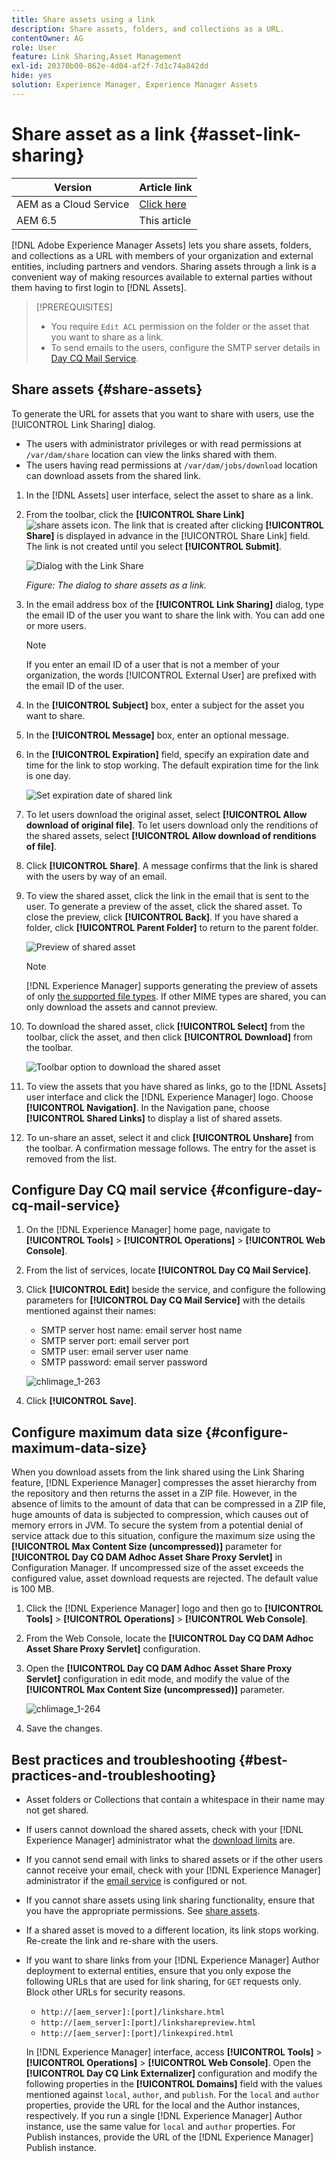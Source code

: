 ```yaml
---
title: Share assets using a link
description: Share assets, folders, and collections as a URL.
contentOwner: AG
role: User
feature: Link Sharing,Asset Management
exl-id: 20370b00-862e-4d04-af2f-7d1c74a842dd
hide: yes
solution: Experience Manager, Experience Manager Assets
---
```

# Share asset as a link {#asset-link-sharing}

| Version | Article link |
| -------- | ---------------------------- |
| AEM as a Cloud Service  |    [Click here](https://experienceleague.adobe.com/docs/experience-manager-cloud-service/content/assets/manage/share-assets.html?lang=en)                  |
| AEM 6.5     | This article         |

[!DNL Adobe Experience Manager Assets] lets you share assets, folders, and collections as a URL with members of your organization and external entities, including partners and vendors. Sharing assets through a link is a convenient way of making resources available to external parties without them having to first login to [!DNL Assets].

>[!PREREQUISITES]
>
>* You require `Edit ACL` permission on the folder or the asset that you want to share as a link.
>* To send emails to the users, configure the SMTP server details in [Day CQ Mail Service](#configmailservice).

## Share assets {#share-assets}

To generate the URL for assets that you want to share with users, use the [!UICONTROL Link Sharing] dialog. 

* The users with administrator privileges or with read permissions at `/var/dam/share` location can view the links shared with them. 
* The users having read permissions at `/var/dam/jobs/download` location can download assets from the shared link.

1. In the [!DNL Assets] user interface, select the asset to share as a link.

1. From the toolbar, click the **[!UICONTROL Share Link]** ![share assets icon](assets/do-not-localize/assets_share.png). The link that is created after clicking **[!UICONTROL Share]** is displayed in advance in the [!UICONTROL Share Link] field. The link is not created until you select **[!UICONTROL Submit]**.

   ![Dialog with the Link Share](assets/share-assets-as-link.png)

   *Figure: The dialog to share assets as a link.*

1. In the email address box of the **[!UICONTROL Link Sharing]** dialog, type the email ID of the user you want to share the link with. You can add one or more users.

   >[!NOTE]
   >
   >If you enter an email ID of a user that is not a member of your organization, the words [!UICONTROL External User] are prefixed with the email ID of the user.

1. In the **[!UICONTROL Subject]** box, enter a subject for the asset you want to share.

1. In the **[!UICONTROL Message]** box, enter an optional message.

1. In the **[!UICONTROL Expiration]** field, specify an expiration date and time for the link to stop working. The default expiration time for the link is one day.

   ![Set expiration date of shared link](assets/Set-shared-link-expiration.png)

1. To let users download the original asset, select **[!UICONTROL Allow download of original file]**. To let users download only the renditions of the shared assets, select **[!UICONTROL Allow download of renditions of file]**.

1. Click **[!UICONTROL Share]**. A message confirms that the link is shared with the users by way of an email.

1. To view the shared asset, click the link in the email that is sent to the user. To generate a preview of the asset, click the shared asset. To close the preview, click **[!UICONTROL Back]**. If you have shared a folder, click **[!UICONTROL Parent Folder]** to return to the parent folder.

   ![Preview of shared asset](assets/chlimage_1-546.png)

   >[!NOTE]
   >
   >[!DNL Experience Manager] supports generating the preview of assets of only [the supported file types](/help/assets/assets-formats.md). If other MIME types are shared, you can only download the assets and cannot preview.

1. To download the shared asset, click **[!UICONTROL Select]** from the toolbar, click the asset, and then click **[!UICONTROL Download]** from the toolbar.

   ![Toolbar option to download the shared asset](assets/chlimage_1-547.png)

1. To view the assets that you have shared as links, go to the [!DNL Assets] user interface and click the [!DNL Experience Manager] logo. Choose **[!UICONTROL Navigation]**. In the Navigation pane, choose **[!UICONTROL Shared Links]** to display a list of shared assets.

1. To un-share an asset, select it and click **[!UICONTROL Unshare]** from the toolbar. A confirmation message follows. The entry for the asset is removed from the list.

## Configure Day CQ mail service {#configure-day-cq-mail-service}

1. On the [!DNL Experience Manager] home page, navigate to **[!UICONTROL Tools]** > **[!UICONTROL Operations]** > **[!UICONTROL Web Console]**.
1. From the list of services, locate **[!UICONTROL Day CQ Mail Service]**.
1. Click **[!UICONTROL Edit]** beside the service, and configure the following parameters for **[!UICONTROL Day CQ Mail Service]** with the details mentioned against their names:

    * SMTP server host name: email server host name
    * SMTP server port: email server port
    * SMTP user: email server user name
    * SMTP password: email server password

   ![chlimage_1-263](assets/chlimage_1-548.png)

1. Click **[!UICONTROL Save]**.

## Configure maximum data size {#configure-maximum-data-size}

When you download assets from the link shared using the Link Sharing feature, [!DNL Experience Manager] compresses the asset hierarchy from the repository and then returns the asset in a ZIP file. However, in the absence of limits to the amount of data that can be compressed in a ZIP file, huge amounts of data is subjected to compression, which causes out of memory errors in JVM. To secure the system from a potential denial of service attack due to this situation, configure the maximum size using the **[!UICONTROL Max Content Size (uncompressed)]** parameter for **[!UICONTROL Day CQ DAM Adhoc Asset Share Proxy Servlet]** in Configuration Manager. If uncompressed size of the asset exceeds the configured value, asset download requests are rejected. The default value is 100 MB.

1. Click the [!DNL Experience Manager] logo and then go to **[!UICONTROL Tools]** > **[!UICONTROL Operations]** > **[!UICONTROL Web Console]**.
1. From the Web Console, locate the **[!UICONTROL Day CQ DAM Adhoc Asset Share Proxy Servlet]** configuration.
1. Open the **[!UICONTROL Day CQ DAM Adhoc Asset Share Proxy Servlet]** configuration in edit mode, and modify the value of the **[!UICONTROL Max Content Size (uncompressed)]** parameter.

   ![chlimage_1-264](assets/chlimage_1-549.png)

1. Save the changes.

## Best practices and troubleshooting {#best-practices-and-troubleshooting}

* Asset folders or Collections that contain a whitespace in their name may not get shared.
* If users cannot download the shared assets, check with your [!DNL Experience Manager] administrator what the [download limits](#configure-maximum-data-size) are.
* If you cannot send email with links to shared assets or if the other users cannot receive your email, check with your [!DNL Experience Manager] administrator if the [email service](#configure-day-cq-mail-service) is configured or not.
* If you cannot share assets using link sharing functionality, ensure that you have the appropriate permissions. See [share assets](#share-assets).
* If a shared asset is moved to a different location, its link stops working. Re-create the link and re-share with the users.

* If you want to share links from your [!DNL Experience Manager] Author deployment to external entities, ensure that you only expose the following URLs that are used for link sharing, for `GET` requests only. Block other URLs for security reasons.

  * `http://[aem_server]:[port]/linkshare.html`
  * `http://[aem_server]:[port]/linksharepreview.html`
  * `http://[aem_server]:[port]/linkexpired.html`

  In [!DNL Experience Manager] interface, access **[!UICONTROL Tools]** > **[!UICONTROL Operations]** > **[!UICONTROL Web Console]**. Open the **[!UICONTROL Day CQ Link Externalizer]** configuration and modify the following properties in the **[!UICONTROL Domains]** field with the values mentioned against `local`, `author`, and `publish`. For the `local` and `author` properties, provide the URL for the local and the Author instances, respectively. If you run a single [!DNL Experience Manager] Author instance, use the same value for `local` and `author` properties. For Publish instances, provide the URL of the [!DNL Experience Manager] Publish instance.
